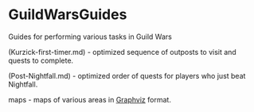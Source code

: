 # GuildWarsGuides
Guides for performing various tasks in Guild Wars

(Kurzick-first-timer.md) - optimized sequence of outposts to visit
and quests to complete.

(Post-Nightfall.md) - optimized order of quests for players who just beat Nightfall.

maps - maps of various areas in [Graphviz](https://graphviz.org/) format.

